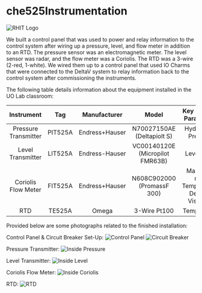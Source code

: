 # che525Instrumentation

![RHIT Logo](https://raw.githubusercontent.com/menziegh/che525Instrumentation/main/RH_banner.png)

We built a control panel that was used to power and relay information to the control system after wiring up a pressure, level, and flow meter in addition to an RTD. The pressure sensor was an electromagnetic meter. The level sensor was radar, and the flow meter was a Coriolis. The RTD was a 3-wire (2-red, 1-white).
We wired them up to a control panel that used IO Charms that were connected to the DeltaV system to relay information back to the control system after commissioning the instruments.

The following table details information about the equipment installed in the UO Lab classroom:

|Instrument|Tag|Manufacturer|Model|Key Process Parameters|
|:--------:|:--------:|:--------:|:--------:|:--------:|
|Pressure Transmitter|PIT525A|Endress+Hauser|N70027150AE (Deltapiolt S)|Hydrostatic Pressure|
|Level Transmitter|LIT525A|Endress-Hauser|VC00140120E (Micropilot FMR63B)|Level radar|
|Coriolis Flow Meter|FIT525A|Endress+Hauser|N608C902000 (PromassF 300)|Mass flow rate, Temperature, Density, Viscosity|
|RTD|TE525A|Omega|3-Wire Pt100| Temperature|

Provided below are some photographs related to the finished installation:

Control Panel & Circuit Breaker Set-Up:
![Control Panel](https://raw.githubusercontent.com/menziegh/che525Instrumentation/main/Control_panel.JPG)
![Circuit Breaker](https://raw.githubusercontent.com/menziegh/che525Instrumentation/main/Breaker%20Panel.JPG)

Pressure Transmitter:
![Inside Pressure](https://raw.githubusercontent.com/menziegh/che525Instrumentation/main/Inside_Pressure.JPG)

Level Transmitter:
![Inside Level](https://raw.githubusercontent.com/menziegh/che525Instrumentation/main/Inside_Level_Sensor.JPG)

Coriolis Flow Meter:
![Inside Coriolis](https://raw.githubusercontent.com/menziegh/che525Instrumentation/main/Inside_Coriolis.JPG)

RTD:
![RTD](https://raw.githubusercontent.com/menziegh/che525Instrumentation/main/RTD.JPG)

